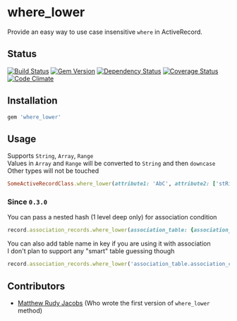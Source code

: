 # where_lower

Provide an easy way to use case insensitive `where` in ActiveRecord.


## Status

[![Build Status](http://img.shields.io/travis/PikachuEXE/where_lower.svg?style=flat-square)](https://travis-ci.org/PikachuEXE/where_lower)
[![Gem Version](http://img.shields.io/gem/v/where_lower.svg?style=flat-square)](http://badge.fury.io/rb/where_lower)
[![Dependency Status](http://img.shields.io/gemnasium/PikachuEXE/where_lower.svg?style=flat-square)](https://gemnasium.com/PikachuEXE/where_lower)
[![Coverage Status](http://img.shields.io/coveralls/PikachuEXE/where_lower.svg?style=flat-square)](https://coveralls.io/r/PikachuEXE/where_lower)
[![Code Climate](http://img.shields.io/codeclimate/github/PikachuEXE/where_lower.svg?style=flat-square)](https://codeclimate.com/github/PikachuEXE/where_lower)


## Installation

```ruby
gem 'where_lower'
```


## Usage
Supports `String`, `Array`, `Range`  
Values in `Array` and `Range` will be converted to `String` and then `downcase`  
Other types will not be touched

```ruby
SomeActiveRecordClass.where_lower(attribute1: 'AbC', attribute2: ['stRing', 123, :symBol], attribute3: ('AA'..'AZ'))
```

### Since `0.3.0`
You can pass a nested hash (1 level deep only) for association condition
```ruby
record.association_records.where_lower(association_table: {association_column: value})
```

You can also add table name in key if you are using it with association  
I don't plan to support any "smart" table guessing though
```ruby
record.association_records.where_lower('association_table.association_column' => value)
```


## Contributors
- [Matthew Rudy Jacobs](https://github.com/matthewrudy) (Who wrote the first version of `where_lower` method)
